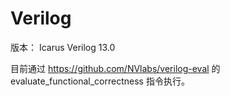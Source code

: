 # Verilog

版本： Icarus Verilog 13.0

目前通过 https://github.com/NVlabs/verilog-eval 的 evaluate_functional_correctness 指令执行。
